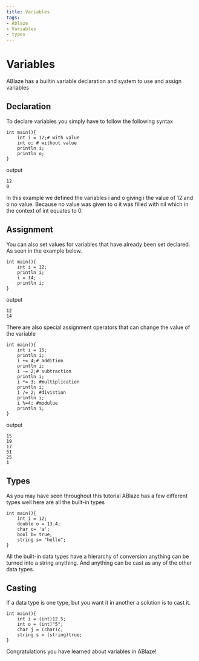 ```yaml
--- 
title: Variables
tags: 
- Ablaze 
- Variables 
- types
---
```

# Variables 
ABlaze has a builtin variable declaration and system to use and assign variables

## Declaration
To declare variables you simply have to follow the following syntax
```
int main(){
    int i = 12;# with value
    int o; # without value
    println i;
    println o;
}
```
output
```
12
0
```

In this example we defined the variables i and o giving i the value of 12 and o no value. Because no value was given to o it was filled with nil which in the context of int equates to 0.

## Assignment 
You can also set values for variables that have already been set declared. As seen in the example below.
```
int main(){
    int i = 12;
    println i;
    i = 14;
    println i;
}
```
output 
```
12
14
```
There are also special assignment operators that can change the value of the variable
```
int main(){
    int i = 15;
    println i;
    i += 4;# addition
    println i;
    i -= 2;# subtraction
    println i;
    i *= 3; #multiplication
    println i;
    i /= 2; #divistion
    println i;
    i %=4; #modulue
    println i;
}
```
output
```
15
19
17
51
25
1
```

## Types 
As you may have seen throughout this tutorial ABlaze has a few different types well here are all the built-in types
```
int main(){
    int i = 12;
    double o = 13.4;
    char c= 'a';
    bool b= true;
    string s= "hello";
}
```
All the built-in data types have a hierarchy of conversion anything can be turned into a string anything. And anything can be cast as any of the other data types.

## Casting
If a data type is one type, but you want it in another a solution is to cast it. 
```
int main(){
    int i = (int)12.5;
    int o = (int)"5";
    char j = (char)c;
    string s = (string)true;
}
```

Congratulations you have learned about variables in ABlaze!